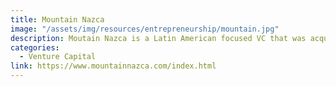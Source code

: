 ```yaml
---
title: Mountain Nazca
image: "/assets/img/resources/entrepreneurship/mountain.jpg"
description: Moutain Nazca is a Latin American focused VC that was acquired by Mountain Partners AG. NAZCA Ventures is an investment platform based in Latin America with local hubs in Mexico, Chile and Colombia
categories:
  - Venture Capital
link: https://www.mountainnazca.com/index.html
---
```

